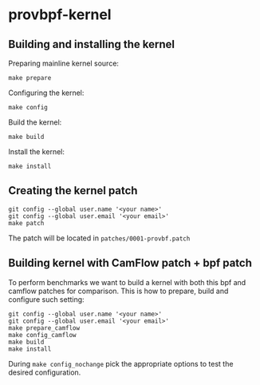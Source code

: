 # provbpf-kernel

## Building and installing the kernel

Preparing mainline kernel source:
```
make prepare
```

Configuring the kernel:
```
make config
```

Build the kernel:
```
make build
```

Install the kernel:
```
make install
```

## Creating the kernel patch

```
git config --global user.name '<your name>'
git config --global user.email '<your email>'
make patch
```

The patch will be located in `patches/0001-provbf.patch`

## Building kernel with CamFlow patch + bpf patch

To perform benchmarks we want to build a kernel with both this bpf and camflow patches for comparison.
This is how to prepare, build and configure such setting:

```
git config --global user.name '<your name>'
git config --global user.email '<your email>'
make prepare_camflow
make config_camflow
make build
make install
```

During `make config_nochange` pick the appropriate options to test the desired configuration.
